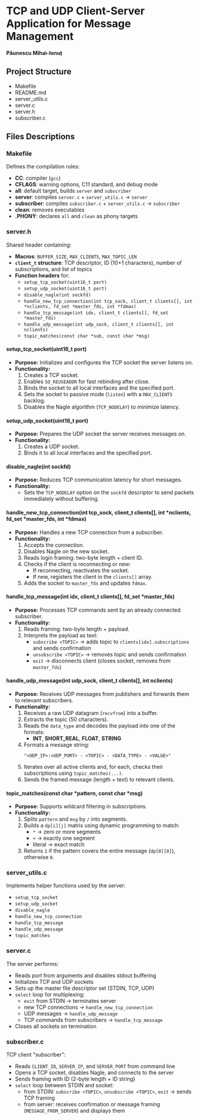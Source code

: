 # TCP and UDP Client-Server Application for Message Management

**Păunescu Mihai-Ionuț**

## Project Structure

- Makefile
- README.md
- server_utils.c
- server.c
- server.h
- subscriber.c

## Files Descriptions

### Makefile  
Defines the compilation rules:  
- **CC**: compiler (`gcc`)  
- **CFLAGS**: warning options, C11 standard, and debug mode  
- **all**: default target, builds `server` and `subscriber`  
- **server**: compiles `server.c` + `server_utils.c` → `server`  
- **subscriber**: compiles `subscriber.c` + `server_utils.c` → `subscriber`  
- **clean**: removes executables  
- **.PHONY**: declares `all` and `clean` as phony targets

### server.h  
Shared header containing:  
- **Macros**: `BUFFER_SIZE`, `MAX_CLIENTS`, `MAX_TOPIC_LEN`  
- **`client_t` structure**: TCP descriptor, ID (10+1 characters), number of subscriptions, and list of topics  
- **Function headers** for:  
  - `setup_tcp_socket(uint16_t port)`  
  - `setup_udp_socket(uint16_t port)`  
  - `disable_nagle(int sockfd)`  
  - `handle_new_tcp_connection(int tcp_sock, client_t clients[], int *nclients, fd_set *master_fds, int *fdmax)`  
  - `handle_tcp_message(int idx, client_t clients[], fd_set *master_fds)`  
  - `handle_udp_message(int udp_sock, client_t clients[], int nclients)`  
  - `topic_matches(const char *sub, const char *msg)`

#### setup_tcp_socket(uint16_t port)  
- **Purpose:** Initializes and configures the TCP socket the server listens on.  
- **Functionality:**  
  1. Creates a TCP socket.  
  2. Enables `SO_REUSEADDR` for fast rebinding after close.  
  3. Binds the socket to all local interfaces and the specified port.  
  4. Sets the socket to passive mode (`listen`) with a `MAX_CLIENTS` backlog.  
  5. Disables the Nagle algorithm (`TCP_NODELAY`) to minimize latency.

#### setup_udp_socket(uint16_t port)  
- **Purpose:** Prepares the UDP socket the server receives messages on.  
- **Functionality:**  
  1. Creates a UDP socket.  
  2. Binds it to all local interfaces and the specified port.

#### disable_nagle(int sockfd)  
- **Purpose:** Reduces TCP communication latency for short messages.  
- **Functionality:**  
  - Sets the `TCP_NODELAY` option on the `sockfd` descriptor to send packets immediately without buffering.

#### handle_new_tcp_connection(int tcp_sock, client_t clients[], int *nclients, fd_set *master_fds, int *fdmax)  
- **Purpose:** Handles a new TCP connection from a subscriber.  
- **Functionality:**  
  1. Accepts the connection.  
  2. Disables Nagle on the new socket.  
  3. Reads login framing: two-byte length + client ID.  
  4. Checks if the client is reconnecting or new:  
     - If reconnecting, reactivates the socket.  
     - If new, registers the client in the `clients[]` array.  
  5. Adds the socket to `master_fds` and updates `fdmax`.

#### handle_tcp_message(int idx, client_t clients[], fd_set *master_fds)  
- **Purpose:** Processes TCP commands sent by an already connected subscriber.  
- **Functionality:**  
  1. Reads framing: two-byte length + payload.  
  2. Interprets the payload as text:  
     - `subscribe <TOPIC>` → adds topic to `clients[idx].subscriptions` and sends confirmation  
     - `unsubscribe <TOPIC>` → removes topic and sends confirmation  
     - `exit` → disconnects client (closes socket, removes from `master_fds`)

#### handle_udp_message(int udp_sock, client_t clients[], int nclients)  
- **Purpose:** Receives UDP messages from publishers and forwards them to relevant subscribers.  
- **Functionality:**  
  1. Receives a raw UDP datagram (`recvfrom`) into a buffer.  
  2. Extracts the topic (50 characters).  
  3. Reads the `data_type` and decodes the payload into one of the formats:  
     - **INT**, **SHORT_REAL**, **FLOAT**, **STRING**  
  4. Formats a message string:  
     ```
     "<UDP_IP>:<UDP_PORT> - <TOPIC> - <DATA_TYPE> - <VALUE>"
     ```  
  5. Iterates over all active clients and, for each, checks their subscriptions using `topic_matches(...)`.  
  6. Sends the framed message (length + text) to relevant clients.

#### topic_matches(const char *pattern, const char *msg)  
- **Purpose:** Supports wildcard filtering in subscriptions.  
- **Functionality:**  
  1. Splits `pattern` and `msg` by `/` into segments.  
  2. Builds a `dp[i][j]` matrix using dynamic programming to match:  
     - `*` → zero or more segments  
     - `+` → exactly one segment  
     - literal → exact match  
  3. Returns `1` if the pattern covers the entire message (`dp[0][0]`), otherwise `0`.

### server_utils.c  
Implements helper functions used by the server:  
- `setup_tcp_socket`  
- `setup_udp_socket`  
- `disable_nagle`  
- `handle_new_tcp_connection`  
- `handle_tcp_message`  
- `handle_udp_message`  
- `topic_matches`

### server.c  
The server performs:  
- Reads port from arguments and disables stdout buffering  
- Initializes TCP and UDP sockets  
- Sets up the master file descriptor set (STDIN, TCP, UDP)  
- `select` loop for multiplexing:  
  - `exit` from STDIN → terminates server  
  - new TCP connections → `handle_new_tcp_connection`  
  - UDP messages → `handle_udp_message`  
  - TCP commands from subscribers → `handle_tcp_message`  
- Closes all sockets on termination

### subscriber.c  
TCP client "subscriber":  
- Reads `CLIENT_ID`, `SERVER_IP`, and `SERVER_PORT` from command line  
- Opens a TCP socket, disables Nagle, and connects to the server  
- Sends framing with ID (2-byte length + ID string)  
- `select` loop between STDIN and socket:  
  - from STDIN: `subscribe <TOPIC>`, `unsubscribe <TOPIC>`, `exit` → sends TCP framing  
  - from server: receives confirmation or message framing (`MESSAGE_FROM_SERVER`) and displays them
